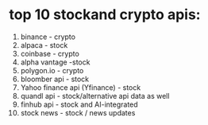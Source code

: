 # top 10 stockand crypto apis:
1. binance - crypto
2. alpaca - stock
3. coinbase - crypto
4. alpha vantage -stock
5. polygon.io - crypto
6. bloomber api - stock
7. Yahoo finance api (Yfinance) - stock 
8. quandl api - stock/alternative api data as well
9. finhub api - stock and AI-integrated
10. stock news - stock / news updates

